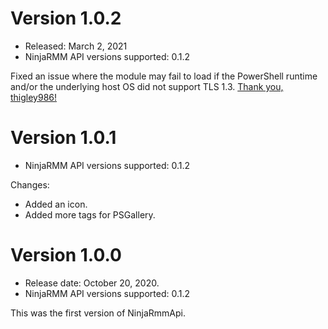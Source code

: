 # Version 1.0.2
* Released:  March 2, 2021
* NinjaRMM API versions supported: 0.1.2

Fixed an issue where the module may fail to load if the PowerShell runtime and/or the underlying host OS did not support TLS 1.3.  [Thank you, thigley986!](https://github.com/rhymeswithmogul/NinjaRMM-PowerShell/issues/1)

# Version 1.0.1
* NinjaRMM API versions supported: 0.1.2

Changes:
- Added an icon.
- Added more tags for PSGallery.

# Version 1.0.0
* Release date: October 20, 2020.
* NinjaRMM API versions supported: 0.1.2

This was the first version of NinjaRmmApi.
